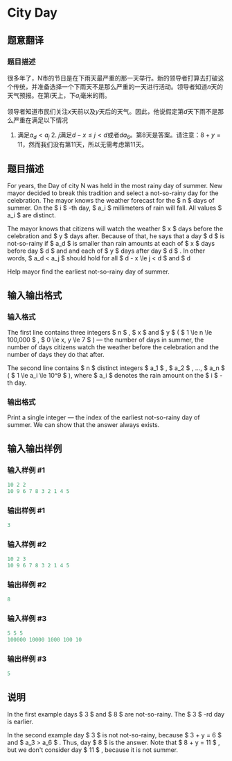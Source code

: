 # City Day

## 题意翻译

### 题目描述

很多年了，N市的节日是在下雨天最严重的那一天举行。新的领导者打算去打破这个传统，并准备选择一个下雨天不是那么严重的一天进行活动。领导者知道$n$天的天气预报。在第$i$天上，下$a_i$毫米的雨。

领导者知道市民们关注$x$天前以及$y$天后的天气。因此，他说假定第$d$天下雨不是那么严重在满足以下情况

1. 满足$a_d<a_j$ 2. $j$满足$d-x \leq j<d$或者$da_6$。第8天是答案。请注意：$8+y=11$，然而我们没有第11天，所以无需考虑第11天。

## 题目描述

For years, the Day of city N was held in the most rainy day of summer. New mayor decided to break this tradition and select a not-so-rainy day for the celebration. The mayor knows the weather forecast for the $ n $ days of summer. On the $ i $ -th day, $ a_i $ millimeters of rain will fall. All values $ a_i $ are distinct.

The mayor knows that citizens will watch the weather $ x $ days before the celebration and $ y $ days after. Because of that, he says that a day $ d $ is not-so-rainy if $ a_d $ is smaller than rain amounts at each of $ x $ days before day $ d $ and and each of $ y $ days after day $ d $ . In other words, $ a_d < a_j $ should hold for all $ d - x \le j < d $ and $ d 

Help mayor find the earliest not-so-rainy day of summer.

## 输入输出格式

### 输入格式

The first line contains three integers $ n $ , $ x $ and $ y $ ( $ 1 \le n \le 100\,000 $ , $ 0 \le x, y \le 7 $ ) — the number of days in summer, the number of days citizens watch the weather before the celebration and the number of days they do that after.

The second line contains $ n $ distinct integers $ a_1 $ , $ a_2 $ , ..., $ a_n $ ( $ 1 \le a_i \le 10^9 $ ), where $ a_i $ denotes the rain amount on the $ i $ -th day.

### 输出格式

Print a single integer — the index of the earliest not-so-rainy day of summer. We can show that the answer always exists.

## 输入输出样例

### 输入样例 #1

```cpp
10 2 2
10 9 6 7 8 3 2 1 4 5

```
### 输出样例 #1

```cpp
3

```
### 输入样例 #2

```cpp
10 2 3
10 9 6 7 8 3 2 1 4 5

```
### 输出样例 #2

```cpp
8

```
### 输入样例 #3

```cpp
5 5 5
100000 10000 1000 100 10

```
### 输出样例 #3

```cpp
5

```
## 说明

In the first example days $ 3 $ and $ 8 $ are not-so-rainy. The $ 3 $ -rd day is earlier.

In the second example day $ 3 $ is not not-so-rainy, because $ 3 + y = 6 $ and $ a_3 > a_6 $ . Thus, day $ 8 $ is the answer. Note that $ 8 + y = 11 $ , but we don't consider day $ 11 $ , because it is not summer.

